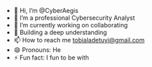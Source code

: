 - 👋 Hi, I’m @CyberAegis
- 👀 I’m a professional Cybersecurity Analyst
- 🌱 I’m currently working on collaborating
- 💞️ Building a deep understanding 
- 📫 How to reach me tobialadetuyi@gmail.com
- 😄 Pronouns: He
- ⚡ Fun fact: I fun to be with

<!---
CyberAegie/CyberAegie is a ✨ special ✨ repository because its `README.md` (this file) appears on your GitHub profile.
You can click the Preview link to take a look at your changes.
--->
